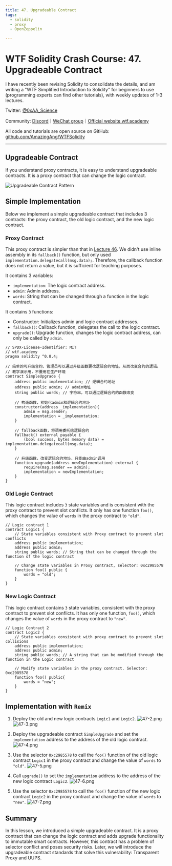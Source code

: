 ```yaml
---
title: 47. Upgradeable Contract
tags:
  - solidity
  - proxy
  - OpenZeppelin

---
```


# WTF Solidity Crash Course: 47. Upgradeable Contract

I have recently been revising Solidity to consolidate the details, and am writing a "WTF Simplified Introduction to Solidity" for beginners to use (programming experts can find other tutorials), with weekly updates of 1-3 lectures.

Twitter: [@0xAA_Science](https://twitter.com/0xAA_Science)

Community: [Discord](https://discord.gg/5akcruXrsk)｜[WeChat group](https://docs.google.com/forms/d/e/1FAIpQLSe4KGT8Sh6sJ7hedQRuIYirOoZK_85miz3dw7vA1-YjodgJ-A/viewform?usp=sf_link)｜[Official website wtf.academy](https://wtf.academy)

All code and tutorials are open source on GitHub: [github.com/AmazingAng/WTFSolidity](https://github.com/AmazingAng/WTFSolidity)

-----

## Upgradeable Contract

If you understand proxy contracts, it is easy to understand upgradeable contracts. It is a proxy contract that can change the logic contract.

![Upgradeable Contract Pattern](./img/47-1.png)

## Simple Implementation

Below we implement a simple upgradeable contract that includes 3 contracts: the proxy contract, the old logic contract, and the new logic contract.

### Proxy Contract

This proxy contract is simpler than that in [Lecture 46](https://github.com/AmazingAng/WTFSolidity/blob/main/46_ProxyContract/readme.md). We didn't use inline assembly in its `fallback()` function, but only used `implementation.delegatecall(msg.data);`. Therefore, the callback function does not return a value, but it is sufficient for teaching purposes.

It contains 3 variables:
- `implementation`: The logic contract address.
- `admin`: Admin address.
- `words`: String that can be changed through a function in the logic contract.

It contains `3` functions:

- Constructor: Initializes admin and logic contract addresses.
- `fallback()`: Callback function, delegates the call to the logic contract.
- `upgrade()`: Upgrade function, changes the logic contract address, can only be called by `admin`.

```solidity
// SPDX-License-Identifier: MIT
// wtf.academy
pragma solidity ^0.8.4;

// 简单的可升级合约，管理员可以通过升级函数更改逻辑合约地址，从而改变合约的逻辑。
// 教学演示用，不要用在生产环境
contract SimpleUpgrade {
    address public implementation; // 逻辑合约地址
    address public admin; // admin地址
    string public words; // 字符串，可以通过逻辑合约的函数改变

    // 构造函数，初始化admin和逻辑合约地址
    constructor(address _implementation){
        admin = msg.sender;
        implementation = _implementation;
    }

    // fallback函数，将调用委托给逻辑合约
    fallback() external payable {
        (bool success, bytes memory data) = implementation.delegatecall(msg.data);
    }

    // 升级函数，改变逻辑合约地址，只能由admin调用
    function upgrade(address newImplementation) external {
        require(msg.sender == admin);
        implementation = newImplementation;
    }
}
```

### Old Logic Contract

This logic contract includes `3` state variables and is consistent with the proxy contract to prevent slot conflicts. It only has one function `foo()`, which changes the value of `words` in the proxy contract to `"old"`.

```solidity
// Logic contract 1
contract Logic1 {
    // State variables consistent with Proxy contract to prevent slot conflicts
    address public implementation; 
    address public admin; 
    string public words; // String that can be changed through the function of the logic contract 

    // Change state variables in Proxy contract, selector: 0xc2985578
    function foo() public {
        words = "old";
    }
}
```

### New Logic Contract

This logic contract contains `3` state variables, consistent with the proxy contract to prevent slot conflicts. It has only one function, `foo()`, which changes the value of `words` in the proxy contract to `"new"`.

```solidity
// Logic Contract 2
contract Logic2 {
    // State variables consistent with proxy contract to prevent slot collisions
    address public implementation; 
    address public admin; 
    string public words; // A string that can be modified through the function in the Logic contract

    // Modify state variables in the proxy contract. Selector: 0xc2985578
    function foo() public{
        words = "new";
    }
}
```

## Implementation with `Remix`

1. Deploy the old and new logic contracts `Logic1` and `Logic2`.
![47-2.png](./img/47-2.png)
![47-3.png](./img/47-3.png)

2. Deploy the upgradeable contract `SimpleUpgrade` and set the `implementation` address to the address of the old logic contract.
![47-4.png](./img/47-4.png)

3. Use the selector `0xc2985578` to call the `foo()` function of the old logic contract `Logic1` in the proxy contract and change the value of `words` to `"old"`.
![47-5.png](./img/47-5.png)

4. Call `upgrade()` to set the `implementation` address to the address of the new logic contract `Logic2`.
![47-6.png](./img/47-6.png)

5. Use the selector `0xc2985578` to call the `foo()` function of the new logic contract `Logic2` in the proxy contract and change the value of `words` to `"new"`.
![47-7.png](./img/47-7.png)

## Summary

In this lesson, we introduced a simple upgradeable contract. It is a proxy contract that can change the logic contract and adds upgrade functionality to immutable smart contracts. However, this contract has a problem of selector conflict and poses security risks. Later, we will introduce the upgradeable contract standards that solve this vulnerability: Transparent Proxy and UUPS.